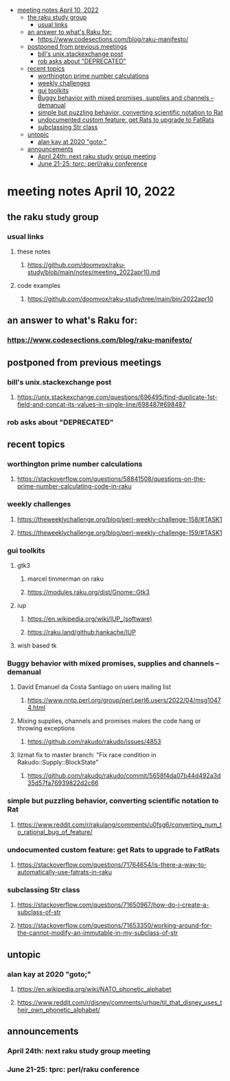 - [meeting notes April 10, 2022](#org17b08a1)
  - [the raku study group](#org7d5c6bb)
    - [usual links](#org154fa9a)
  - [an answer to what's Raku for:](#org7504313)
    - [<https://www.codesections.com/blog/raku-manifesto/>](#orgea84a8a)
  - [postponed from previous meetings](#org4647f0f)
    - [bill's unix.stackexchange post](#org53f8702)
    - [rob asks about "DEPRECATED"](#org318a55d)
  - [recent topics](#org99ed0c1)
    - [worthington prime number calculations](#org2c4f453)
    - [weekly challenges](#org4017aa0)
    - [gui toolkits](#org0e4baf3)
    - [Buggy behavior with mixed promises, supplies and channels &#x2013; demanual](#org65a573c)
    - [simple but puzzling behavior, converting scientific notation to Rat](#org4df3e57)
    - [undocumented custom feature: get Rats to upgrade to FatRats](#org4e12e49)
    - [subclassing Str class](#org903a04e)
  - [untopic](#org82949f5)
    - [alan kay at 2020 "goto;"](#org4ef2478)
  - [announcements](#orgcc6856b)
    - [April 24th: next raku study group meeting](#orgea1b2ad)
    - [June 21-25: tprc: perl/raku conference](#orgdef58a6)


<a id="org17b08a1"></a>

# meeting notes April 10, 2022


<a id="org7d5c6bb"></a>

## the raku study group


<a id="org154fa9a"></a>

### usual links

1.  these notes

    1.  <https://github.com/doomvox/raku-study/blob/main/notes/meeting_2022apr10.md>

2.  code examples

    1.  <https://github.com/doomvox/raku-study/tree/main/bin/2022apr10>


<a id="org7504313"></a>

## an answer to what's Raku for:


<a id="orgea84a8a"></a>

### <https://www.codesections.com/blog/raku-manifesto/>


<a id="org4647f0f"></a>

## postponed from previous meetings


<a id="org53f8702"></a>

### bill's unix.stackexchange post

1.  <https://unix.stackexchange.com/questions/696495/find-duplicate-1st-field-and-concat-its-values-in-single-line/698487#698487>


<a id="org318a55d"></a>

### rob asks about "DEPRECATED"


<a id="org99ed0c1"></a>

## recent topics


<a id="org2c4f453"></a>

### worthington prime number calculations

1.  <https://stackoverflow.com/questions/58841508/questions-on-the-prime-number-calculating-code-in-raku>


<a id="org4017aa0"></a>

### weekly challenges

1.  <https://theweeklychallenge.org/blog/perl-weekly-challenge-158/#TASK1>

2.  <https://theweeklychallenge.org/blog/perl-weekly-challenge-159/#TASK1>


<a id="org0e4baf3"></a>

### gui toolkits

1.  gtk3

    1.  marcel timmerman on raku
    
    2.  <https://modules.raku.org/dist/Gnome::Gtk3>

2.  iup

    1.  <https://en.wikipedia.org/wiki/IUP_(software)>
    
    2.  <https://raku.land/github:hankache/IUP>

3.  wish based tk


<a id="org65a573c"></a>

### Buggy behavior with mixed promises, supplies and channels &#x2013; demanual

1.  David Emanuel da Costa Santiago on users mailing list

    1.  <https://www.nntp.perl.org/group/perl.perl6.users/2022/04/msg10474.html>

2.  Mixing supplies, channels and promises makes the code hang or throwing exceptions

    1.  <https://github.com/rakudo/rakudo/issues/4853>

3.  lizmat fix to master branch: "Fix race condition in Rakudo::Supply::BlockState"

    1.  <https://github.com/rakudo/rakudo/commit/5658f4da07b44d492a3d35d57fa76939822d2c66>


<a id="org4df3e57"></a>

### simple but puzzling behavior, converting scientific notation to Rat

1.  <https://www.reddit.com/r/rakulang/comments/u0fsg6/converting_num_to_rational_bug_of_feature/>


<a id="org4e12e49"></a>

### undocumented custom feature: get Rats to upgrade to FatRats

1.  <https://stackoverflow.com/questions/71764654/is-there-a-way-to-automatically-use-fatrats-in-raku>


<a id="org903a04e"></a>

### subclassing Str class

1.  <https://stackoverflow.com/questions/71650967/how-do-i-create-a-subclass-of-str>

2.  <https://stackoverflow.com/questions/71653350/working-around-for-the-cannot-modify-an-immutable-in-my-subclass-of-str>


<a id="org82949f5"></a>

## untopic


<a id="org4ef2478"></a>

### alan kay at 2020 "goto;"

1.  <https://en.wikipedia.org/wiki/NATO_phonetic_alphabet>

2.  <https://www.reddit.com/r/disney/comments/urhqe/til_that_disney_uses_their_own_phonetic_alphabet/>


<a id="orgcc6856b"></a>

## announcements


<a id="orgea1b2ad"></a>

### April 24th: next raku study group meeting


<a id="orgdef58a6"></a>

### June 21-25: tprc: perl/raku conference
